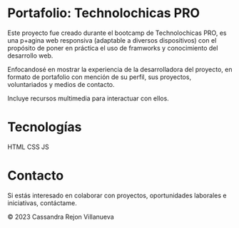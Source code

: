 # Portafolio: Technolochicas PRO

Este proyecto fue creado durante el bootcamp de Technolochicas PRO, es una p+agina web responsiva (adaptable a diversos dispositivos) con el propósito de poner en práctica el uso de framworks y conocimiento del desarrollo web.

Enfocandosé en mostrar la experiencia de la desarrolladora del proyecto, en formato de portafolio con mención de su perfil, sus proyectos, voluntariados y medios de contacto.

Incluye recursos multimedia para interactuar con ellos.

# Tecnologías 

HTML
CSS
JS

# Contacto

Si estás interesado en colaborar con proyectos, oportunidades laborales e iniciativas, contáctame.

© 2023 Cassandra Rejon Villanueva